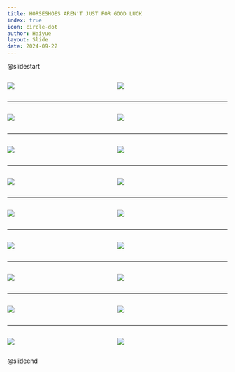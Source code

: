 ```yaml
---
title: HORSESHOES AREN'T JUST FOR GOOD LUCK
index: true
icon: circle-dot
author: Haiyue
layout: Slide
date: 2024-09-22
---
```

 
@slidestart

<div style="display:flex">
<div style="flex:1">

![](https://raw.githubusercontent.com/yclord/reading/refs/heads/master/english/Level-Q/HORSESHOES%20AREN'T%20JUST%20FOR%20GOOD%20LUCK/001.webp)
</div>
<div style="flex:1">

![](https://raw.githubusercontent.com/yclord/reading/refs/heads/master/english/Level-Q/HORSESHOES%20AREN'T%20JUST%20FOR%20GOOD%20LUCK/002.webp)
</div>
</div>

---

<div style="display:flex">
<div style="flex:1">

![](https://raw.githubusercontent.com/yclord/reading/refs/heads/master/english/Level-Q/HORSESHOES%20AREN'T%20JUST%20FOR%20GOOD%20LUCK/003.webp)
</div>
<div style="flex:1">

![](https://raw.githubusercontent.com/yclord/reading/refs/heads/master/english/Level-Q/HORSESHOES%20AREN'T%20JUST%20FOR%20GOOD%20LUCK/004.webp)
</div>
</div>

---

<div style="display:flex">
<div style="flex:1">

![](https://raw.githubusercontent.com/yclord/reading/refs/heads/master/english/Level-Q/HORSESHOES%20AREN'T%20JUST%20FOR%20GOOD%20LUCK/005.webp)
</div>
<div style="flex:1">

![](https://raw.githubusercontent.com/yclord/reading/refs/heads/master/english/Level-Q/HORSESHOES%20AREN'T%20JUST%20FOR%20GOOD%20LUCK/006.webp)
</div>
</div>

---

<div style="display:flex">
<div style="flex:1">

![](https://raw.githubusercontent.com/yclord/reading/refs/heads/master/english/Level-Q/HORSESHOES%20AREN'T%20JUST%20FOR%20GOOD%20LUCK/007.webp)
</div>
<div style="flex:1">

![](https://raw.githubusercontent.com/yclord/reading/refs/heads/master/english/Level-Q/HORSESHOES%20AREN'T%20JUST%20FOR%20GOOD%20LUCK/008.webp)
</div>
</div>

---

<div style="display:flex">
<div style="flex:1">

![](https://raw.githubusercontent.com/yclord/reading/refs/heads/master/english/Level-Q/HORSESHOES%20AREN'T%20JUST%20FOR%20GOOD%20LUCK/009.webp)
</div>
<div style="flex:1">

![](https://raw.githubusercontent.com/yclord/reading/refs/heads/master/english/Level-Q/HORSESHOES%20AREN'T%20JUST%20FOR%20GOOD%20LUCK/010.webp)
</div>
</div>

---

<div style="display:flex">
<div style="flex:1">

![](https://raw.githubusercontent.com/yclord/reading/refs/heads/master/english/Level-Q/HORSESHOES%20AREN'T%20JUST%20FOR%20GOOD%20LUCK/011.webp)
</div>
<div style="flex:1">

![](https://raw.githubusercontent.com/yclord/reading/refs/heads/master/english/Level-Q/HORSESHOES%20AREN'T%20JUST%20FOR%20GOOD%20LUCK/012.webp)
</div>
</div>

---

<div style="display:flex">
<div style="flex:1">

![](https://raw.githubusercontent.com/yclord/reading/refs/heads/master/english/Level-Q/HORSESHOES%20AREN'T%20JUST%20FOR%20GOOD%20LUCK/013.webp)
</div>
<div style="flex:1">

![](https://raw.githubusercontent.com/yclord/reading/refs/heads/master/english/Level-Q/HORSESHOES%20AREN'T%20JUST%20FOR%20GOOD%20LUCK/014.webp)
</div>
</div>

---

<div style="display:flex">
<div style="flex:1">

![](https://raw.githubusercontent.com/yclord/reading/refs/heads/master/english/Level-Q/HORSESHOES%20AREN'T%20JUST%20FOR%20GOOD%20LUCK/015.webp)
</div>
<div style="flex:1">

![](https://raw.githubusercontent.com/yclord/reading/refs/heads/master/english/Level-Q/HORSESHOES%20AREN'T%20JUST%20FOR%20GOOD%20LUCK/016.webp)
</div>
</div>

---

<div style="display:flex">
<div style="flex:1">

![](https://raw.githubusercontent.com/yclord/reading/refs/heads/master/english/Level-Q/HORSESHOES%20AREN'T%20JUST%20FOR%20GOOD%20LUCK/017.webp)
</div>
<div style="flex:1">

![](https://raw.githubusercontent.com/yclord/reading/refs/heads/master/english/Level-Q/HORSESHOES%20AREN'T%20JUST%20FOR%20GOOD%20LUCK/018.webp)
</div>
</div>

@slideend